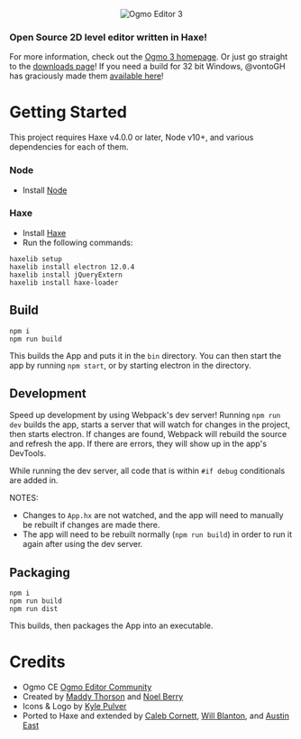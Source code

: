  <p align="center">
  <img src="assets/gfx/logo.png" alt="Ogmo Editor 3"/>
</p>

### Open Source 2D level editor written in Haxe!
For more information, check out the [Ogmo 3 homepage](https://ogmo-editor-3.github.io/). Or just go straight to the [downloads page](https://ogmoeditor.itch.io/editor)! If you need a build for 32 bit Windows, @vontoGH has graciously made them [available here](https://github.com/vontoGH/OgmoEditor3-CE/releases)!

# Getting Started

This project requires Haxe v4.0.0 or later, Node v10+, and various dependencies for each of them.

### Node
* Install [Node](https://nodejs.org/)

### Haxe
* Install [Haxe](https://haxe.org/download/)
* Run the following commands:
```
haxelib setup
haxelib install electron 12.0.4
haxelib install jQueryExtern
haxelib install haxe-loader
```

## Build
```
npm i
npm run build
```
This builds the App and puts it in the `bin` directory. You can then start the app by running `npm start`, or by starting electron in the directory.

## Development
Speed up development by using Webpack's dev server! Running `npm run dev` builds the app, starts a server that will watch for changes in the project, then starts electron. If changes are found, Webpack will rebuild the source and refresh the app. If there are errors, they will show up in the app's DevTools.

While running the dev server, all code that is within `#if debug` conditionals are added in.

NOTES: 
  * Changes to `App.hx` are not watched, and the app will need to manually be rebuilt if changes are made there.
  * The app will need to be rebuilt normally (`npm run build`) in order to run it again after using the dev server.

## Packaging
```
npm i
npm run build
npm run dist
```
This builds, then packages the App into an executable.

# Credits

 - Ogmo CE [Ogmo Editor Community](https://github.com/Ogmo-Editor-3/OgmoEditor3-CE)
 - Created by [Maddy Thorson](https://twitter.com/MaddyThorson) and [Noel Berry](https://twitter.com/noelfb)
 - Icons & Logo by [Kyle Pulver](https://twitter.com/kylepulver)
 - Ported to Haxe and extended by [Caleb Cornett](https://twitter.com/thespydog), [Will Blanton](https://twitter.com/x01010111), and [Austin East](https://twitter.com/austinweast)

